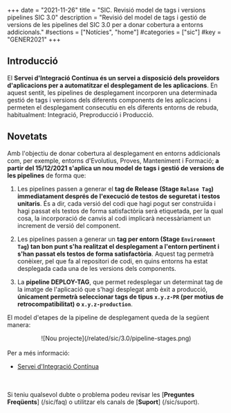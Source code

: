 +++
date        = "2021-11-26"
title       = "SIC. Revisió model de tags i versions pipelines SIC 3.0"
description = "Revisió del model de tags i gestió de versions de les pipelines del SIC 3.0 per a donar cobertura a entorns addicionals."
#sections    = ["Notícies", "home"]
#categories  = ["sic"]
#key         = "GENER2021"
+++

## Introducció

El **Servei d'Integració Contínua és un servei a disposició dels proveïdors d'aplicacions per a automatitzar el desplegament
de les aplicacions**. En aquest sentit, les pipelines de desplegament incorporen una determinada gestió de tags i versions
dels diferents components de les aplicacions i permeten el desplegament consecutiu en els diferents entorns de rebuda,
habitualment: Integració, Preproducció i Producció.

## Novetats

Amb l'objectiu de donar cobertura al desplegament en entorns addicionals com, per exemple, entorns d'Evolutius, Proves,
Manteniment i Formació; **a partir del 15/12/2021 s'aplica un nou model de tags i gestió de versions de les pipelines** de forma que:

1. Les pipelines passen a generar el **tag de Release (Stage `Relase Tag`) immediatament després de l'execució de testos de seguretat i testos unitaris**.
És a dir, cada versió del codi que hagi pogut ser construïda i hagi passat els testos de forma satisfactòria serà etiquetada, per la qual cosa,
la incorporació de canvis al codi implicarà necessàriament un increment de versió del component.

2. Les pipelines passen a generar un **tag per entorn (Stage `Environment Tag`) tan bon punt s'ha realitzat el desplegament a l'entorn
pertinent i s'han passat els testos de forma satisfactòria**. Aquest tag permetrà conèixer, pel que fa al repositori de codi, en quins entorns
ha estat desplegada cada una de les versions dels components.

3. La **pipeline DEPLOY-TAG**, que permet redesplegar un determinat tag de la imatge de l'aplicació que s'hagi desplegat amb èxit a producció,
**únicament permetrà seleccionar tags de tipus `x.y.z-PR` (per motius de retrocompatibilitat) o `x.y.z-production`**.

El model d'etapes de la pipeline de desplegament queda de la següent manera:
<CENTER>![Nou projecte](/related/sic/3.0/pipeline-stages.png)</center>

<br/>
Per a més informació:

- [Servei d'Integració Contínua](https://canigo.ctti.gencat.cat/sic30-serveis/ci/)

<br/><br/>
Si teniu qualsevol dubte o problema podeu revisar les [**Preguntes Freqüents**] (/sic/faq) o utilitzar els canals de [**Suport**] (/sic/suport).